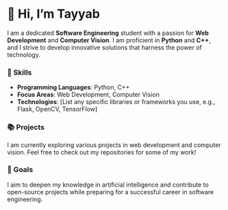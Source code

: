 
# 👋 Hi, I’m Tayyab

I am a dedicated **Software Engineering** student with a passion for **Web Development** and **Computer Vision**. I am proficient in **Python** and **C++**, and I strive to develop innovative solutions that harness the power of technology.

### 🔧 Skills
- **Programming Languages**: Python, C++
- **Focus Areas**: Web Development, Computer Vision
- **Technologies**: [List any specific libraries or frameworks you use, e.g., Flask, OpenCV, TensorFlow]

### 📚 Projects
I am currently exploring various projects in web development and computer vision. Feel free to check out my repositories for some of my work!

### 🌱 Goals
I aim to deepen my knowledge in artificial intelligence and contribute to open-source projects while preparing for a successful career in software engineering.

